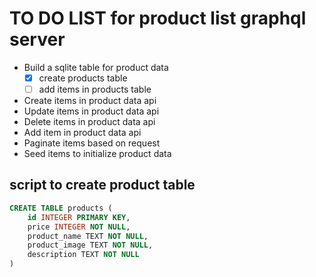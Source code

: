 # TO DO LIST for product list graphql server

* Build a sqlite table for product data
  * [x] create products table
  * [ ] add items in products table
* Create items in product data api
* Update items in product data api
* Delete items in product data api
* Add item in product data api
* Paginate items based on request
* Seed items to initialize product data

## script to create product table

```sql
CREATE TABLE products (
    id INTEGER PRIMARY KEY,
    price INTEGER NOT NULL,
    product_name TEXT NOT NULL,
    product_image TEXT NOT NULL,
    description TEXT NOT NULL
)
```
